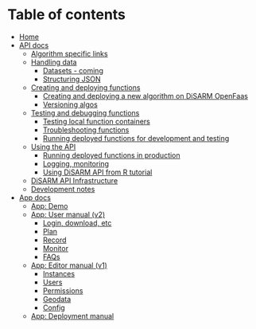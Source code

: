 # Table of contents

- [Home](README.md)
- [API docs](api-docs/README.md)
  - [Algorithm specific links](api-docs/Algorithm-specific-links.md)
  - [Handling data]()
    - [Datasets - coming]()
    - [Structuring JSON](api-docs/Structuring-JSON.md)
  - [Creating and deploying functions]()
    - [Creating and deploying a new algorithm on DiSARM OpenFaas](api-docs/Creating-and-deploying-a-new-algorithm-on-DiSARM-OpenFaas.md)
    - [Versioning algos](api-docs/Versioning-algos.md)
  - [Testing and debugging functions]()
    - [Testing local function containers](api-docs/Testing-local-function-containers.md)
    - [Troubleshooting functions](api-docs/Troubleshooting-functions.md)
    - [Running deployed functions for development and testing](api-docs/Running-deployed-functions-for-development-and-testing.md)
  - [Using the API]()
    - [Running deployed functions in production](api-docs/Running-deployed-functions-in-production.md)
    - [Logging, monitoring](api-docs/Logging,-monitoring.md)  
    - [Using DiSARM API from R tutorial](api-docs/Using-DiSARM-API-from-R-tutorial.md)   
  - [DiSARM API Infrastructure](api-docs/DiSARM-API-Infrastructure.md)
  - [Development notes](api-docs/Development-notes.md)
- [App docs](app-docs/README.md)
  - [App: Demo](app-docs/v2/demo.md)
  - [App: User manual (v2)](app-docs/v2/README.md)
    - [Login, download, etc](app-docs/v2/meta.md)
    - [Plan](app-docs/v2/plan.md)
    - [Record](app-docs/v2/record.md)
    - [Monitor](app-docs/v2/monitor.md)
    - [FAQs](app-docs/v2/faqs.md)
  - [App: Editor manual \(v1\)](app-docs/editor-v1/README.md)
    - [Instances](app-docs/editor-v1/instances.md)
    - [Users](app-docs/editor-v1/users.md)
    - [Permissions](app-docs/editor-v1/permissions.md)
    - [Geodata](app-docs/editor-v1/geodata.md)
    - [Config](app-docs/editor-v1/config.md)
  - [App: Deployment manual](app-docs/deployment.md)
